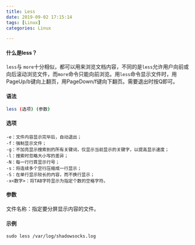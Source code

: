 ```yaml
---
title: Less
date: 2019-09-02 17:15:14
tags: [Linux]
categories: Linux

---
```


<!-- more -->

#### 什么是less？

`less`与 `more`十分相似，都可以用来浏览文档内容，不同的是`less`允许用户向前或向后滚动浏览文件，而`more`命令只能向前浏览。用`less`命令显示文件时，用PageUp/b键向上翻页，用PageDown/f键向下翻页。需要退出时按Q即可。

#### 语法

````bash
less (选项) (参数)
````



#### 选项

```bas
-e：文件内容显示完毕后，自动退出；
-f：强制显示文件；
-g：不加亮显示搜索到的所有关键词，仅显示当前显示的关键字，以提高显示速度；
-l：搜索时忽略大小写的差异；
-N：每一行行首显示行号；
-s：将连续多个空行压缩成一行显示；
-S：在单行显示较长的内容，而不换行显示；
-x<数字>：将TAB字符显示为指定个数的空格字符。
```



#### 参数

文件名称：指定要分屏显示内容的文件。



#### 示例

```shell
sudo less /var/log/shadowsocks.log
```

